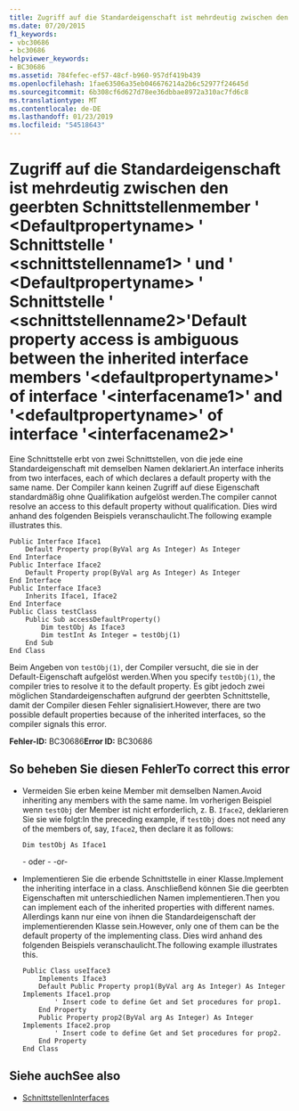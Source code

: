 ```yaml
---
title: Zugriff auf die Standardeigenschaft ist mehrdeutig zwischen den geerbten Schnittstellenmember &#39; &lt;Defaultpropertyname&gt; &#39; Schnittstelle &#39; &lt;schnittstellenname1&gt; &#39; und &#39; &lt;Defaultpropertyname&gt; &#39; Schnittstelle &#39; &lt;schnittstellenname2&gt;&#39;
ms.date: 07/20/2015
f1_keywords:
- vbc30686
- bc30686
helpviewer_keywords:
- BC30686
ms.assetid: 784fefec-ef57-48cf-b960-957df419b439
ms.openlocfilehash: 1fae63506a35eb046676214a2b6c52977f24645d
ms.sourcegitcommit: 6b308cf6d627d78ee36dbbae8972a310ac7fd6c8
ms.translationtype: MT
ms.contentlocale: de-DE
ms.lasthandoff: 01/23/2019
ms.locfileid: "54518643"
---
```

# <a name="default-property-access-is-ambiguous-between-the-inherited-interface-members-39ltdefaultpropertynamegt39-of-interface-39ltinterfacename1gt39-and-39ltdefaultpropertynamegt39-of-interface-39ltinterfacename2gt39"></a><span data-ttu-id="34f38-102">Zugriff auf die Standardeigenschaft ist mehrdeutig zwischen den geerbten Schnittstellenmember &#39; &lt;Defaultpropertyname&gt; &#39; Schnittstelle &#39; &lt;schnittstellenname1&gt; &#39; und &#39; &lt;Defaultpropertyname&gt; &#39; Schnittstelle &#39; &lt;schnittstellenname2&gt;&#39;</span><span class="sxs-lookup"><span data-stu-id="34f38-102">Default property access is ambiguous between the inherited interface members &#39;&lt;defaultpropertyname&gt;&#39; of interface &#39;&lt;interfacename1&gt;&#39; and &#39;&lt;defaultpropertyname&gt;&#39; of interface &#39;&lt;interfacename2&gt;&#39;</span></span>
<span data-ttu-id="34f38-103">Eine Schnittstelle erbt von zwei Schnittstellen, von die jede eine Standardeigenschaft mit demselben Namen deklariert.</span><span class="sxs-lookup"><span data-stu-id="34f38-103">An interface inherits from two interfaces, each of which declares a default property with the same name.</span></span> <span data-ttu-id="34f38-104">Der Compiler kann keinen Zugriff auf diese Eigenschaft standardmäßig ohne Qualifikation aufgelöst werden.</span><span class="sxs-lookup"><span data-stu-id="34f38-104">The compiler cannot resolve an access to this default property without qualification.</span></span> <span data-ttu-id="34f38-105">Dies wird anhand des folgenden Beispiels veranschaulicht.</span><span class="sxs-lookup"><span data-stu-id="34f38-105">The following example illustrates this.</span></span>  
  
```  
Public Interface Iface1  
    Default Property prop(ByVal arg As Integer) As Integer  
End Interface  
Public Interface Iface2  
    Default Property prop(ByVal arg As Integer) As Integer  
End Interface  
Public Interface Iface3  
    Inherits Iface1, Iface2  
End Interface  
Public Class testClass  
    Public Sub accessDefaultProperty()  
        Dim testObj As Iface3  
        Dim testInt As Integer = testObj(1)  
    End Sub  
End Class  
```  
  
 <span data-ttu-id="34f38-106">Beim Angeben von `testObj(1)`, der Compiler versucht, die sie in der Default-Eigenschaft aufgelöst werden.</span><span class="sxs-lookup"><span data-stu-id="34f38-106">When you specify `testObj(1)`, the compiler tries to resolve it to the default property.</span></span> <span data-ttu-id="34f38-107">Es gibt jedoch zwei möglichen Standardeigenschaften aufgrund der geerbten Schnittstelle, damit der Compiler diesen Fehler signalisiert.</span><span class="sxs-lookup"><span data-stu-id="34f38-107">However, there are two possible default properties because of the inherited interfaces, so the compiler signals this error.</span></span>  
  
 <span data-ttu-id="34f38-108">**Fehler-ID:** BC30686</span><span class="sxs-lookup"><span data-stu-id="34f38-108">**Error ID:** BC30686</span></span>  
  
## <a name="to-correct-this-error"></a><span data-ttu-id="34f38-109">So beheben Sie diesen Fehler</span><span class="sxs-lookup"><span data-stu-id="34f38-109">To correct this error</span></span>  
  
-   <span data-ttu-id="34f38-110">Vermeiden Sie erben keine Member mit demselben Namen.</span><span class="sxs-lookup"><span data-stu-id="34f38-110">Avoid inheriting any members with the same name.</span></span> <span data-ttu-id="34f38-111">Im vorherigen Beispiel wenn `testObj` der Member ist nicht erforderlich, z. B. `Iface2`, deklarieren Sie sie wie folgt:</span><span class="sxs-lookup"><span data-stu-id="34f38-111">In the preceding example, if `testObj` does not need any of the members of, say, `Iface2`, then declare it as follows:</span></span>  
  
    ```  
    Dim testObj As Iface1  
    ```  
  
     <span data-ttu-id="34f38-112">- oder - </span><span class="sxs-lookup"><span data-stu-id="34f38-112">-or-</span></span>  
  
-   <span data-ttu-id="34f38-113">Implementieren Sie die erbende Schnittstelle in einer Klasse.</span><span class="sxs-lookup"><span data-stu-id="34f38-113">Implement the inheriting interface in a class.</span></span> <span data-ttu-id="34f38-114">Anschließend können Sie die geerbten Eigenschaften mit unterschiedlichen Namen implementieren.</span><span class="sxs-lookup"><span data-stu-id="34f38-114">Then you can implement each of the inherited properties with different names.</span></span> <span data-ttu-id="34f38-115">Allerdings kann nur eine von ihnen die Standardeigenschaft der implementierenden Klasse sein.</span><span class="sxs-lookup"><span data-stu-id="34f38-115">However, only one of them can be the default property of the implementing class.</span></span> <span data-ttu-id="34f38-116">Dies wird anhand des folgenden Beispiels veranschaulicht.</span><span class="sxs-lookup"><span data-stu-id="34f38-116">The following example illustrates this.</span></span>  
  
    ```  
    Public Class useIface3  
        Implements Iface3  
        Default Public Property prop1(ByVal arg As Integer) As Integer Implements Iface1.prop  
            ' Insert code to define Get and Set procedures for prop1.  
        End Property  
        Public Property prop2(ByVal arg As Integer) As Integer Implements Iface2.prop  
            ' Insert code to define Get and Set procedures for prop2.  
        End Property  
    End Class  
    ```  
  
## <a name="see-also"></a><span data-ttu-id="34f38-117">Siehe auch</span><span class="sxs-lookup"><span data-stu-id="34f38-117">See also</span></span>
- [<span data-ttu-id="34f38-118">Schnittstellen</span><span class="sxs-lookup"><span data-stu-id="34f38-118">Interfaces</span></span>](../../../visual-basic/programming-guide/language-features/interfaces/index.md)
